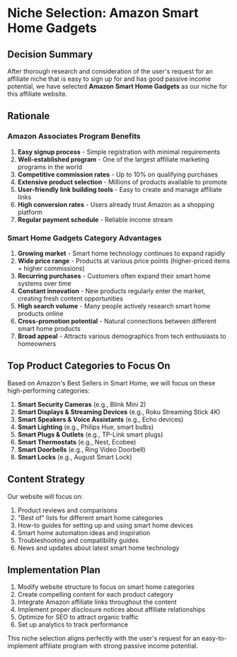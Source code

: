 # Niche Selection: Amazon Smart Home Gadgets

## Decision Summary
After thorough research and consideration of the user's request for an affiliate niche that is easy to sign up for and has good passive income potential, we have selected **Amazon Smart Home Gadgets** as our niche for this affiliate website.

## Rationale

### Amazon Associates Program Benefits
1. **Easy signup process** - Simple registration with minimal requirements
2. **Well-established program** - One of the largest affiliate marketing programs in the world
3. **Competitive commission rates** - Up to 10% on qualifying purchases
4. **Extensive product selection** - Millions of products available to promote
5. **User-friendly link building tools** - Easy to create and manage affiliate links
6. **High conversion rates** - Users already trust Amazon as a shopping platform
7. **Regular payment schedule** - Reliable income stream

### Smart Home Gadgets Category Advantages
1. **Growing market** - Smart home technology continues to expand rapidly
2. **Wide price range** - Products at various price points (higher-priced items = higher commissions)
3. **Recurring purchases** - Customers often expand their smart home systems over time
4. **Constant innovation** - New products regularly enter the market, creating fresh content opportunities
5. **High search volume** - Many people actively research smart home products online
6. **Cross-promotion potential** - Natural connections between different smart home products
7. **Broad appeal** - Attracts various demographics from tech enthusiasts to homeowners

## Top Product Categories to Focus On
Based on Amazon's Best Sellers in Smart Home, we will focus on these high-performing categories:

1. **Smart Security Cameras** (e.g., Blink Mini 2)
2. **Smart Displays & Streaming Devices** (e.g., Roku Streaming Stick 4K)
3. **Smart Speakers & Voice Assistants** (e.g., Echo devices)
4. **Smart Lighting** (e.g., Philips Hue, smart bulbs)
5. **Smart Plugs & Outlets** (e.g., TP-Link smart plugs)
6. **Smart Thermostats** (e.g., Nest, Ecobee)
7. **Smart Doorbells** (e.g., Ring Video Doorbell)
8. **Smart Locks** (e.g., August Smart Lock)

## Content Strategy
Our website will focus on:
1. Product reviews and comparisons
2. "Best of" lists for different smart home categories
3. How-to guides for setting up and using smart home devices
4. Smart home automation ideas and inspiration
5. Troubleshooting and compatibility guides
6. News and updates about latest smart home technology

## Implementation Plan
1. Modify website structure to focus on smart home categories
2. Create compelling content for each product category
3. Integrate Amazon affiliate links throughout the content
4. Implement proper disclosure notices about affiliate relationships
5. Optimize for SEO to attract organic traffic
6. Set up analytics to track performance

This niche selection aligns perfectly with the user's request for an easy-to-implement affiliate program with strong passive income potential.
